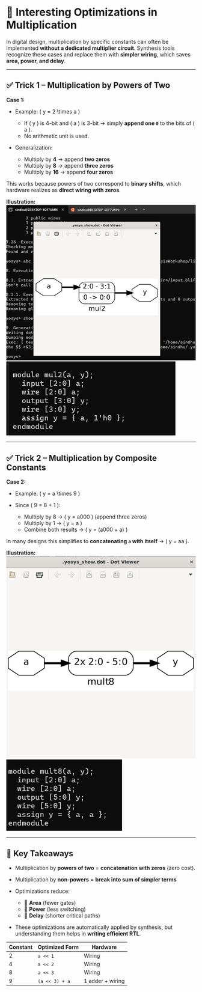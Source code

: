 

# 🎯 Interesting Optimizations in Multiplication

In digital design, multiplication by specific constants can often be implemented **without a dedicated multiplier circuit**.
Synthesis tools recognize these cases and replace them with **simpler wiring**, which saves **area, power, and delay**.

---

## ✅ Trick 1 – Multiplication by Powers of Two

**Case 1:**

* Example: ( y = 2 \times a )

  * If ( y ) is 4-bit and ( a ) is 3-bit → simply **append one `0`** to the bits of ( a ).
  * No arithmetic unit is used.

* Generalization:

  * Multiply by **4** → append **two zeros**
  * Multiply by **8** → append **three zeros**
  * Multiply by **16** → append **four zeros**

This works because powers of two correspond to **binary shifts**, which hardware realizes as **direct wiring with zeros**.

**Illustration:**
![Power-of-Two Trick](schm2.png)
![Netlist View](net2.png)

---

## ✅ Trick 2 – Multiplication by Composite Constants

**Case 2:**

* Example: ( y = a \times 9 )
* Since ( 9 = 8 + 1 ):

  * Multiply by 8 → ( y = a000 ) (append three zeros)
  * Multiply by 1 → ( y = a )
  * Combine both results → ( y = (a000 + a) )

In many designs this simplifies to **concatenating `a` with itself** → ( y = aa ).

**Illustration:**
![Decomposition Trick](schm8.png)
![Synthesis Result](net8.png)

---

## 🔎 Key Takeaways

* Multiplication by **powers of two** = **concatenation with zeros** (zero cost).
* Multiplication by **non-powers** = **break into sum of simpler terms** 
* Optimizations reduce:

  * 🔹 **Area** (fewer gates)
  * 🔹 **Power** (less switching)
  * 🔹 **Delay** (shorter critical paths)
* These optimizations are automatically applied by synthesis, but understanding them helps in **writing efficient RTL**.

| Constant | Optimized Form | Hardware         |
| -------- | -------------- | ---------------- |
| 2        | `a << 1`       | Wiring           |
| 4        | `a << 2`       | Wiring           |
| 8        | `a << 3`       | Wiring           |
| 9        | `(a << 3) + a` | 1 adder + wiring |
